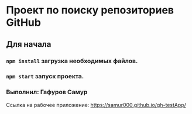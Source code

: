 # Проект по поиску репозиториев GitHub

## Для начала

### `npm install` загрузка необходимых файлов.

### `npm start` запуск проекта.

### Выполнил: Гафуров Самур
Ссылка на рабочее приложение: https://samur000.github.io/gh-testApp/